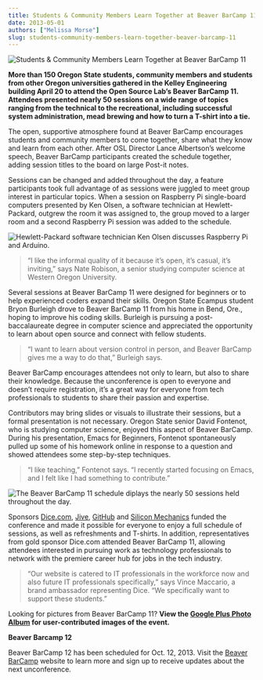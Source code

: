 ```yaml
---
title: Students & Community Members Learn Together at Beaver BarCamp 11
date: 2013-05-01
authors: ["Melissa Morse"]
slug: students-community-members-learn-together-beaver-barcamp-11
---
```


![Students & Community Members Learn Together at Beaver BarCamp 11](/images/BeaverBarcamp11-2(1).JPG#blog)

**More than 150 Oregon State students, community members and students from other
Oregon universities gathered in the Kelley Engineering building April 20 to
attend the Open Source Lab’s Beaver BarCamp 11. Attendees presented nearly 50
sessions on a wide range of topics ranging from the technical to the
recreational, including successful system administration, mead brewing and how
to turn a T-shirt into a tie.**

The open, supportive atmosphere found at Beaver BarCamp encourages students and
community members to come together, share what they know and learn from each
other. After OSL Director Lance Albertson’s welcome speech, Beaver BarCamp
participants created the schedule together, adding session titles to the board
on large Post-it notes.

Sessions can be changed and added throughout the day, a feature participants
took full advantage of as sessions were juggled to meet group interest in
particular topics. When a session on Raspberry Pi single-board computers
presented by Ken Olsen, a software technician at Hewlett-Packard, outgrew the
room it was assigned to, the group moved to a larger room and a second Raspberry
Pi session was added to the schedule.

![Hewlett-Packard software technician Ken Olsen discusses Raspberry Pi and Arduino.](/images/BeaverBarcamp11-3(1).JPG)

  > “I like the informal quality of it because it’s open, it’s casual, it’s
  > inviting,” says Nate Robison, a senior studying computer science at Western
  > Oregon University.

Several sessions at Beaver BarCamp 11 were designed for beginners or to help
experienced coders expand their skills. Oregon State Ecampus student Bryon
Burleigh drove to Beaver BarCamp 11 from his home in Bend, Ore., hoping to
improve his coding skills. Burleigh is pursuing a post-baccalaureate degree in
computer science and appreciated the opportunity to learn about open source and
connect with fellow students.

  > “I want to learn about version control in person, and Beaver BarCamp gives me
  > a way to do that,” Burleigh says.

Beaver BarCamp encourages attendees not only to learn, but also to share their
knowledge. Because the unconference is open to everyone and doesn’t require
registration, it’s a great way for everyone from tech professionals to students
to share their passion and expertise.

Contributors may bring slides or visuals to illustrate their sessions, but a
formal presentation is not necessary. Oregon State senior David Fontenot, who is
studying computer science, enjoyed this aspect of Beaver BarCamp. During his
presentation, Emacs for Beginners, Fontenot spontaneously pulled up some of his
homework online in response to a question and showed attendees some step-by-step
techniques.

  > “I like teaching,” Fontenot says. “I recently started focusing on Emacs, and I
  > felt like I had something to contribute.”

![The Beaver BarCamp 11 schedule diplays the nearly 50 sessions held throughout the day.](/images/BeaverBarcamp11-1(1).JPG)

Sponsors [Dice.com](http://dice.com/), [Jive](http://www.jivesoftware.com/), [GitHub](http://github.com/) and [Silicon Mechanics](http://www.siliconmechanics.com/) funded the
conference and made it possible for everyone to enjoy a full schedule of
sessions, as well as refreshments and T-shirts. In addition, representatives
from gold sponsor Dice.com attended Beaver BarCamp 11, allowing attendees
interested in pursuing work as technology professionals to network with the
premiere career hub for jobs in the tech industry.

  > “Our website is catered to IT professionals in the workforce now and also
  > future IT professionals specifically,” says Vince Maccario, a brand ambassador
  > representing Dice. “We specifically want to support these students.”

Looking for pictures from Beaver BarCamp 11? **View the
[Google Plus Photo Album](https://plus.google.com/photos/107361178205293595706/albums/5873077749428585489) for user-contributed images of the event.**

**Beaver Barcamp 12**

Beaver BarCamp 12 has been scheduled for Oct. 12, 2013. Visit the
[Beaver BarCamp](http://beaverbarcamp.org/) website to learn more and sign up to receive updates about the
next unconference.
